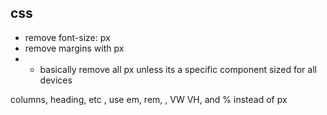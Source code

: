## css

- remove font-size: px
- remove margins with px
- - basically remove all px unless its a specific component sized for all devices

columns, heading, etc , use em, rem, , VW VH, and % instead of px
